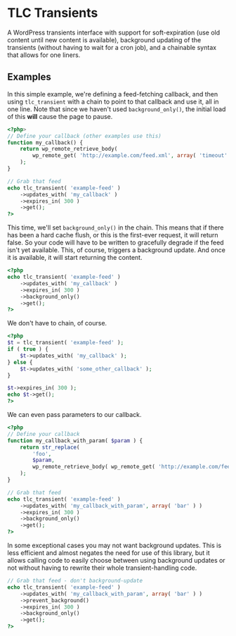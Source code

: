 # TLC Transients

A WordPress transients interface with support for soft-expiration (use old content until new content is available), background updating of the transients (without having to wait for a cron job), and a chainable syntax that allows for one liners.

## Examples

In this simple example, we're defining a feed-fetching callback, and then using `tlc_transient` with a chain to point to that callback and use it, all in one line. Note that since we haven't used `background_only()`, the initial load of this **will** cause the page to pause.

```php
<?php>
// Define your callback (other examples use this)
function my_callback() {
	return wp_remote_retrieve_body(
		wp_remote_get( 'http://example.com/feed.xml', array( 'timeout' => 30 ) )
	);
}

// Grab that feed
echo tlc_transient( 'example-feed' )
	->updates_with( 'my_callback' )
	->expires_in( 300 )
	->get();
?>
```
This time, we'll set `background_only()` in the chain. This means that if there has been a hard cache flush, or this is the first-ever request, it will return false. So your code will have to be written to gracefully degrade if the feed isn't yet available. This, of course, triggers a background update. And once it is available, it will start returning the content.

```php
<?php
echo tlc_transient( 'example-feed' )
	->updates_with( 'my_callback' )
	->expires_in( 300 )
	->background_only()
	->get();
?>
```

We don't have to chain, of course.

```php
<?php
$t = tlc_transient( 'example-feed' );
if ( true ) {
	$t->updates_with( 'my_callback' );
} else {
	$t->updates_with( 'some_other_callback' );
}

$t->expires_in( 300 );
echo $t->get();
?>
```
We can even pass parameters to our callback.

```php
<?php
// Define your callback
function my_callback_with_param( $param ) {
	return str_replace(
		'foo',
		$param,
		wp_remote_retrieve_body( wp_remote_get( 'http://example.com/feed.xml', array( 'timeout' => 30 ) ) ),
	);
}

// Grab that feed
echo tlc_transient( 'example-feed' )
	->updates_with( 'my_callback_with_param', array( 'bar' ) )
	->expires_in( 300 )
	->background_only()
	->get();
?>
```
In some exceptional cases you may not want background updates.  This is less efficient and almost negates the need for use of this library, but it allows calling code to easily choose between using background updates or not without having to rewrite their whole transient-handling code.

```php
// Grab that feed - don't background-update
echo tlc_transient( 'example-feed' )
	->updates_with( 'my_callback_with_param', array( 'bar' ) )
	->prevent_background()
	->expires_in( 300 )
	->background_only()
	->get();
?>
```